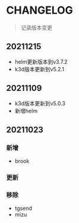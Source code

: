 # CHANGELOG

> 记录版本变更

## 20211215

- helm更新版本到v3.7.2
- k3d版本更新到v5.2.1

## 20211109

- k3d版本更新到v5.0.3
- 新增helm

## 20211023

### 新增

- brook

### 更新

### 移除

- tgsend
- mizu
